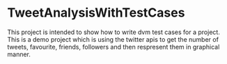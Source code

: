 TweetAnalysisWithTestCases
==========================

This project is intended to show how to write dvm test cases for a project. This is a demo project which is using the twitter apis to get the number of tweets, favourite, friends, followers and then respresent them in graphical manner.
